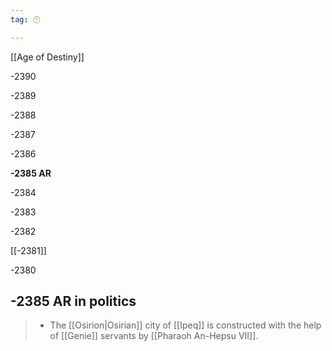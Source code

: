 ```yaml
---
tag: 🕛

---
```

[[Age of Destiny]]


-2390

-2389

-2388

-2387

-2386

**-2385 AR**

-2384

-2383

-2382

[[-2381]]

-2380



## -2385 AR in politics

>  - The [[Osirion|Osirian]] city of [[Ipeq]] is constructed with the help of [[Genie]] servants by [[Pharaoh An-Hepsu VII]].






